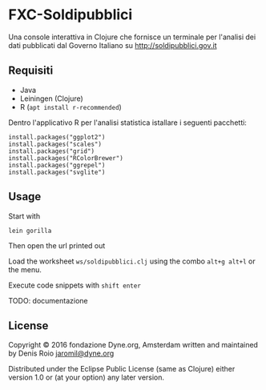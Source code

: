 # FXC-Soldipubblici

Una console interattiva in Clojure che fornisce un terminale per
l'analisi dei dati pubblicati dal Governo Italiano su
http://soldipubblici.gov.it

## Requisiti

 - Java 
 - Leiningen (Clojure)
 - R (`apt install r-recommended`)

Dentro l'applicativo R per l'analisi statistica istallare i seguenti pacchetti:

```
install.packages("ggplot2")
install.packages("scales")
install.packages("grid")
install.packages("RColorBrewer")
install.packages("ggrepel")
install.packages("svglite")
```
 
## Usage

Start with

```
lein gorilla
```

Then open the url printed out

Load the worksheet `ws/soldipubblici.clj` using the combo `alt+g alt+l` or the menu.

Execute code snippets with `shift enter`

TODO: documentazione

## License

Copyright © 2016 fondazione Dyne.org, Amsterdam
	written and maintained by Denis Roio <jaromil@dyne.org>

Distributed under the Eclipse Public License (same as Clojure) either
version 1.0 or (at your option) any later version.
